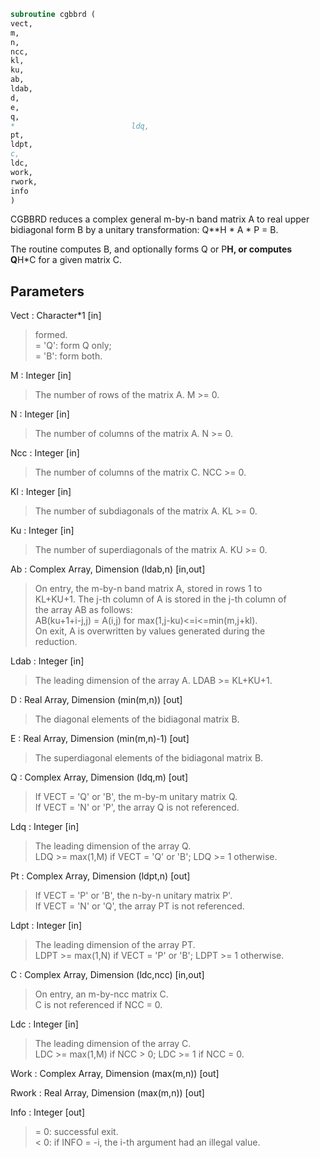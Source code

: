```fortran  
subroutine cgbbrd (  
vect,  
m,  
n,  
ncc,  
kl,  
ku,  
ab,  
ldab,  
d,  
e,  
q,  
*                          ldq,  
pt,  
ldpt,  
c,  
ldc,  
work,  
rwork,  
info  
)  
```  
  
CGBBRD reduces a complex general m-by-n band matrix A to real upper  
bidiagonal form B by a unitary transformation: Q**H * A * P = B.  
  
The routine computes B, and optionally forms Q or P**H, or computes  
Q**H*C for a given matrix C.  
  
## Parameters  
Vect : Character*1 [in]  
> formed.  
> = 'Q': form Q only;  
> = 'B': form both.  
  
M : Integer [in]  
> The number of rows of the matrix A.  M >= 0.  
  
N : Integer [in]  
> The number of columns of the matrix A.  N >= 0.  
  
Ncc : Integer [in]  
> The number of columns of the matrix C.  NCC >= 0.  
  
Kl : Integer [in]  
> The number of subdiagonals of the matrix A. KL >= 0.  
  
Ku : Integer [in]  
> The number of superdiagonals of the matrix A. KU >= 0.  
  
Ab : Complex Array, Dimension (ldab,n) [in,out]  
> On entry, the m-by-n band matrix A, stored in rows 1 to  
> KL+KU+1. The j-th column of A is stored in the j-th column of  
> the array AB as follows:  
> AB(ku+1+i-j,j) = A(i,j) for max(1,j-ku)<=i<=min(m,j+kl).  
> On exit, A is overwritten by values generated during the  
> reduction.  
  
Ldab : Integer [in]  
> The leading dimension of the array A. LDAB >= KL+KU+1.  
  
D : Real Array, Dimension (min(m,n)) [out]  
> The diagonal elements of the bidiagonal matrix B.  
  
E : Real Array, Dimension (min(m,n)-1) [out]  
> The superdiagonal elements of the bidiagonal matrix B.  
  
Q : Complex Array, Dimension (ldq,m) [out]  
> If VECT = 'Q' or 'B', the m-by-m unitary matrix Q.  
> If VECT = 'N' or 'P', the array Q is not referenced.  
  
Ldq : Integer [in]  
> The leading dimension of the array Q.  
> LDQ >= max(1,M) if VECT = 'Q' or 'B'; LDQ >= 1 otherwise.  
  
Pt : Complex Array, Dimension (ldpt,n) [out]  
> If VECT = 'P' or 'B', the n-by-n unitary matrix P'.  
> If VECT = 'N' or 'Q', the array PT is not referenced.  
  
Ldpt : Integer [in]  
> The leading dimension of the array PT.  
> LDPT >= max(1,N) if VECT = 'P' or 'B'; LDPT >= 1 otherwise.  
  
C : Complex Array, Dimension (ldc,ncc) [in,out]  
> On entry, an m-by-ncc matrix C.  
> C is not referenced if NCC = 0.  
  
Ldc : Integer [in]  
> The leading dimension of the array C.  
> LDC >= max(1,M) if NCC > 0; LDC >= 1 if NCC = 0.  
  
Work : Complex Array, Dimension (max(m,n)) [out]  
  
Rwork : Real Array, Dimension (max(m,n)) [out]  
  
Info : Integer [out]  
> = 0:  successful exit.  
> < 0:  if INFO = -i, the i-th argument had an illegal value.  
  
